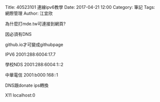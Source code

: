 Title: 40523101 連線ipv6教學
Date: 2017-04-21 12:00
Category: 筆記
Tags: 網際管理
Author: 江宜欣


為什麼打mde.tw可連接到網頁?
<!-- PELICAN_END_SUMMARY -->

因必須有DNS  

github.io才可變成githubpage

IPV6 2001:288:6004:17.7

學校NDS 2001:288:6004:1::2

中華電信 2001:b000:168::1

DNS跟donate ips轉換

X11 localhost:0